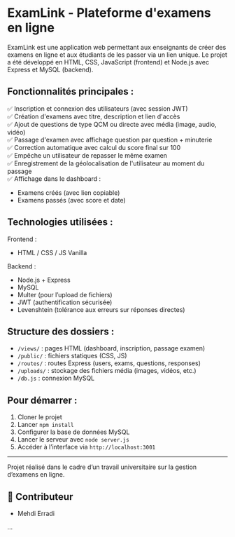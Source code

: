 # ExamLink - Plateforme d'examens en ligne

ExamLink est une application web permettant aux enseignants de créer des examens en ligne et aux étudiants de les passer via un lien unique. Le projet a été développé en HTML, CSS, JavaScript (frontend) et Node.js avec Express et MySQL (backend).

## Fonctionnalités principales :

✅ Inscription et connexion des utilisateurs (avec session JWT)  
✅ Création d'examens avec titre, description et lien d'accès  
✅ Ajout de questions de type QCM ou directe avec média (image, audio, vidéo)  
✅ Passage d'examen avec affichage question par question + minuterie  
✅ Correction automatique avec calcul du score final sur 100  
✅ Empêche un utilisateur de repasser le même examen  
✅ Enregistrement de la géolocalisation de l'utilisateur au moment du passage  
✅ Affichage dans le dashboard :
   - Examens créés (avec lien copiable)
   - Examens passés (avec score et date)

## Technologies utilisées :

Frontend :
- HTML / CSS / JS Vanilla

Backend :
- Node.js + Express
- MySQL
- Multer (pour l’upload de fichiers)
- JWT (authentification sécurisée)
- Levenshtein (tolérance aux erreurs sur réponses directes)

## Structure des dossiers :

- `/views/` : pages HTML (dashboard, inscription, passage examen)
- `/public/` : fichiers statiques (CSS, JS)
- `/routes/` : routes Express (users, exams, questions, responses)
- `/uploads/` : stockage des fichiers média (images, vidéos, etc.)
- `/db.js` : connexion MySQL

## Pour démarrer :

1. Cloner le projet  
2. Lancer `npm install`  
3. Configurer la base de données MySQL  
4. Lancer le serveur avec `node server.js`  
5. Accéder à l’interface via `http://localhost:3001`

---

Projet réalisé dans le cadre d’un travail universitaire sur la gestion d’examens en ligne.


## 🤝 Contributeur

- Mehdi Erradi

...